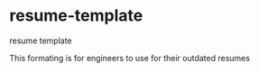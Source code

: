 # resume-template
resume template

This formating is for engineers to use for their outdated resumes
